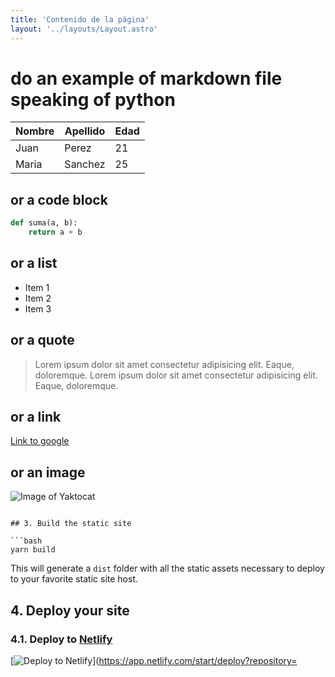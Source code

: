 ```yaml
---
title: 'Contenido de la página'
layout: '../layouts/Layout.astro'
---
```

# do an example of markdown file speaking of python
| Nombre | Apellido | Edad |
| ------ | -------- | ---- |
| Juan   | Perez    | 21   |
| Maria  | Sanchez  | 25   |

## or a code block

```python
def suma(a, b):
    return a + b
```

## or a list

- Item 1
- Item 2
- Item 3

## or a quote

> Lorem ipsum dolor sit amet consectetur adipisicing elit. Eaque, doloremque. Lorem ipsum dolor sit amet consectetur adipisicing elit. Eaque, doloremque.

## or a link

[Link to google](https://google.com)

## or an image

![Image of Yaktocat](https://octodex.github.com/images/yaktocat.png)
```

## 3. Build the static site

```bash
yarn build
```

This will generate a `dist` folder with all the static assets necessary to deploy to your favorite static site host.

## 4. Deploy your site

### 4.1. Deploy to [Netlify](https://www.netlify.com)

[![Deploy to Netlify](https://www.netlify.com/img/deploy/button.svg)](https://app.netlify.com/start/deploy?repository=
